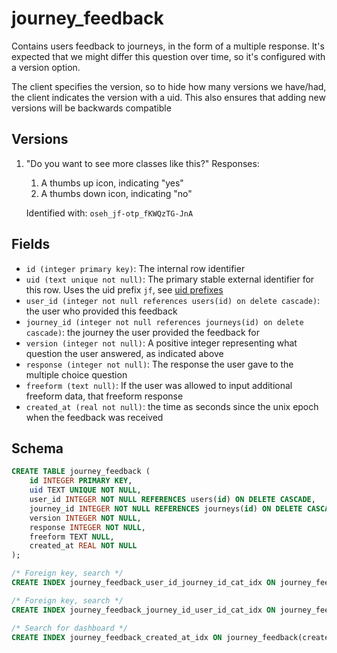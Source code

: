 # journey_feedback

Contains users feedback to journeys, in the form of a multiple response. It's
expected that we might differ this question over time, so it's configured with
a version option.

The client specifies the version, so to hide how many versions we have/had,
the client indicates the version with a uid. This also ensures that adding
new versions will be backwards compatible

## Versions

1. "Do you want to see more classes like this?"
   Responses:

   1. A thumbs up icon, indicating "yes"
   2. A thumbs down icon, indicating "no"

   Identified with: `oseh_jf-otp_fKWQzTG-JnA`

## Fields

- `id (integer primary key)`: The internal row identifier
- `uid (text unique not null)`: The primary stable external identifier for this row.
  Uses the uid prefix `jf`, see [uid prefixes](../uid_prefixes.md)
- `user_id (integer not null references users(id) on delete cascade)`: the user who
  provided this feedback
- `journey_id (integer not null references journeys(id) on delete cascade)`: the
  journey the user provided the feedback for
- `version (integer not null)`: A positive integer representing what question the
  user answered, as indicated above
- `response (integer not null)`: The response the user gave to the multiple choice
  question
- `freeform (text null)`: If the user was allowed to input additional freeform
  data, that freeform response
- `created_at (real not null)`: the time as seconds since the unix epoch when the
  feedback was received

## Schema

```sql
CREATE TABLE journey_feedback (
    id INTEGER PRIMARY KEY,
    uid TEXT UNIQUE NOT NULL,
    user_id INTEGER NOT NULL REFERENCES users(id) ON DELETE CASCADE,
    journey_id INTEGER NOT NULL REFERENCES journeys(id) ON DELETE CASCADE,
    version INTEGER NOT NULL,
    response INTEGER NOT NULL,
    freeform TEXT NULL,
    created_at REAL NOT NULL
);

/* Foreign key, search */
CREATE INDEX journey_feedback_user_id_journey_id_cat_idx ON journey_feedback(user_id, journey_id, created_at);

/* Foreign key, search */
CREATE INDEX journey_feedback_journey_id_user_id_cat_idx ON journey_feedback(journey_id, user_id, created_at);

/* Search for dashboard */
CREATE INDEX journey_feedback_created_at_idx ON journey_feedback(created_at);
```
